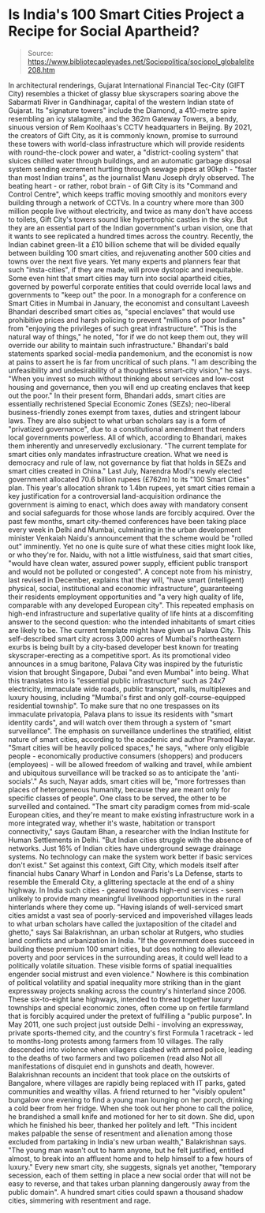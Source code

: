 # Is India's 100 Smart Cities Project a Recipe for Social Apartheid?

> Source: https://www.bibliotecapleyades.net/Sociopolitica/sociopol_globalelite208.htm

In architectural renderings,
Gujarat International Financial Tec-City (GIFT
City) resembles a thicket
of glassy blue skyscrapers soaring above the Sabarmati River in
Gandhinagar, capital of the western Indian state of Gujarat.
Its "signature towers" include the
Diamond, a 410-metre spire resembling an icy stalagmite, and the
362m Gateway Towers, a bendy, sinuous version of
Rem Koolhaas's CCTV headquarters in Beijing.
By 2021, the creators of Gift City,
as it is commonly known, promise to surround these towers with
world-class infrastructure which will provide residents with
round-the-clock power and water, a "district-cooling system"
that sluices chilled water through buildings, and an automatic
garbage disposal system sending excrement hurtling through
sewage pipes at 90kph - "faster than most Indian trains", as the
journalist
Manu Joseph
dryly observed.
The beating heart - or rather, robot
brain - of Gift City is its "Command and Control Centre", which
keeps traffic moving smoothly and monitors every building
through a network of CCTVs.
In a country where more than 300
million people live without electricity, and twice as many don't
have access to toilets, Gift City's towers sound like
hypertrophic castles in the sky.
But they are an essential part
of the Indian government's urban vision, one that it wants to
see replicated a
hundred times across the country.
Recently, the Indian cabinet
green-lit a £10 billion scheme that will be divided equally
between building 100 smart cities, and rejuvenating another 500
cities and towns over the next five years.
Yet many experts and planners fear
that such "insta-cities", if they are made, will prove dystopic
and inequitable.
Some even hint that smart cities may turn into
social apartheid cities, governed by powerful corporate entities
that could override local laws and governments to "keep out" the
poor.
In a monograph for a
conference on
Smart
Cities in Mumbai in January, the economist
and consultant Laveesh Bhandari described smart cities
as,
"special enclaves" that would
use prohibitive prices and harsh policing to prevent
"millions of poor Indians" from "enjoying the privileges of
such great infrastructure".
"This is the natural way of
things," he noted, "for if we do not keep them out, they
will override our ability to maintain such infrastructure."
Bhandari's bald statements
sparked social-media pandemonium, and the economist is now
at pains to assert he is far from uncritical of such plans.
"I am describing the
unfeasibility and undesirability of a thoughtless smart-city
vision," he says.
"When you invest so much without thinking
about services and low-cost housing and governance, then you
will end up creating enclaves that keep out the poor."
In their present form, Bhandari
adds, smart cities are essentially rechristened Special Economic
Zones (SEZs); neo-liberal
business-friendly zones exempt from taxes, duties and
stringent labour laws.
They are also subject to what urban
scholars say is a form of "privatized governance", due to
a constitutional amendment that renders local governments
powerless.
All of which, according to
Bhandari, makes them inherently and unreservedly exclusionary.
"The current template for smart
cities only mandates infrastructure creation. What we need
is democracy and rule of law, not governance by fiat that
holds in SEZs and smart cities
created in China."
Last July, Narendra Modi's newly
elected government allocated 70.6 billion rupees (£762m) to its
"100 Smart Cities" plan.
This year's allocation shrank to
1.4bn rupees, yet smart cities remain a key justification for a
controversial land-acquisition ordinance the government is
aiming to enact, which does away with mandatory consent and
social safeguards for those whose lands are forcibly acquired.
Over the past few months, smart
city-themed conferences have been taking place every week in
Delhi and Mumbai, culminating in the urban development minister
Venkaiah Naidu's announcement that the scheme would be "rolled
out" imminently.
Yet no one is quite sure of what
these cities might look like, or who they're for. Naidu, with
not a little wistfulness, said that smart cities,
"would have clean water, assured
power supply, efficient public transport and would not be
polluted or congested".
A
concept note from his ministry, last revised in December,
explains that they will,
"have smart (intelligent)
physical, social, institutional and economic
infrastructure", guaranteeing their residents employment
opportunities and "a very high quality of life, comparable
with any developed European city".
This repeated emphasis on high-end
infrastructure and superlative quality of life hints at a
discomfiting answer to the second question: who the intended
inhabitants of smart cities are likely to be.
The current template might have
given us
Palava City.
This self-described smart city across
3,000 acres of Mumbai's northeastern exurbs is being built by a
city-based developer best known for treating
skyscraper-erecting as a competitive sport. As its
promotional video
announces in a smug baritone, Palava City was inspired by
the futuristic vision that brought Singapore, Dubai "and even
Mumbai" into being.
What this translates into is
"essential public infrastructure" such as 24x7 electricity,
immaculate wide roads, public transport, malls, multiplexes and
luxury housing,
including "Mumbai's first and only golf-course-equipped
residential township".
To make sure that no one trespasses
on its immaculate privatopia, Palava plans to issue its
residents with "smart
identity cards", and will watch over them through a system
of "smart
surveillance".
The emphasis on surveillance
underlines the stratified, elitist nature of smart cities,
according to the academic and author Pramod Nayar.
"Smart cities will be heavily
policed spaces," he says, "where only eligible people -
economically productive consumers (shoppers) and producers
(employees) - will be allowed freedom of walking and travel,
while ambient and ubiquitous surveillance will be tracked so
as to anticipate the 'anti-socials'."
As such, Nayar adds, smart cities
will be,
"more fortresses than places of
heterogeneous humanity, because they are meant only for
specific classes of people".
One class to be served, the other to
be surveilled and contained.
"The smart city paradigm comes
from mid-scale European cities, and they're meant to make
existing infrastructure work in a more integrated way,
whether it's waste, habitation or transport connectivity,"
says Gautam Bhan, a researcher with the Indian Institute for
Human Settlements in Delhi.
"But Indian cities struggle with
the absence of networks. Just 16% of Indian cities
have underground sewage drainage systems. No technology can
make the system work better if basic services don't exist."
Set against this context, Gift City,
which
models itself after financial hubs
Canary Wharf in London
and
Paris's La Defense, starts to resemble the
Emerald City, a
glittering spectacle at the end of a shiny highway.
In India such cities - geared
towards high-end services - seem unlikely to provide many
meaningful livelihood opportunities in the rural hinterlands
where they come up.
"Having islands of well-serviced
smart cities amidst a vast sea of poorly-serviced and
impoverished villages leads to what urban scholars have
called the juxtaposition of the citadel and ghetto," says
Sai Balakrishnan, an urban scholar at Rutgers, who studies
land conflicts and urbanization in
India.
"If the government does succeed
in building these premium 100 smart cities, but does nothing
to alleviate poverty and poor services in the surrounding
areas, it could well lead to a politically volatile
situation. These visible forms of spatial inequalities
engender social mistrust and even violence."
Nowhere is this combination of
political volatility and spatial inequality more striking than
in the giant expressway projects snaking across the country's
hinterland since 2006.
These six-to-eight lane highways,
intended to thread together luxury townships and special
economic zones, often come up on fertile farmland that is
forcibly acquired under the pretext of fulfilling a "public
purpose".
In May 2011, one such project just
outside Delhi - involving an expressway, private sports-themed
city, and the country's first Formula 1 racetrack - led to
months-long protests among farmers from 10 villages.
The rally descended into violence
when villagers clashed with armed police, leading to the deaths
of two farmers and two policemen (read also
Not all manifestations of disquiet
end in gunshots and death, however.
Balakrishnan recounts an
incident that took place on the outskirts of Bangalore, where
villages are rapidly being replaced with
IT parks, gated communities and wealthy villas.
A friend returned to her "visibly
opulent" bungalow one evening to find a young man lounging on
her porch, drinking a cold beer from her fridge. When she took
out her phone to call the police, he brandished a small knife
and motioned for her to sit down.
She did, upon which he finished his
beer, thanked her politely and left.
"This incident makes palpable
the sense of resentment and alienation among those excluded
from partaking in India's new urban wealth," Balakrishnan
says.
"The young man wasn't out to
harm anyone, but he felt justified, entitled almost, to
break into an affluent home and to help himself to a few
hours of luxury."
Every new smart city, she suggests,
signals yet another,
"temporary secession, each of
them setting in place a new social order that will not be
easy to reverse, and that takes urban planning dangerously
away from the public domain".
A hundred smart cities could spawn a
thousand shadow cities, simmering with resentment and rage.
